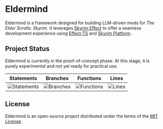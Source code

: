 # Eldermind #

Eldermind is a framework designed for building LLM-driven mods for _The Elder Scrolls: Skyrim_. It
leverages [Skyrim Effect](https://github.com/mysticfall/skyrim-effect) to offer a
seamless development experience using [Effect-TS](https://effect.website/)
and [Skyrim Platform](https://www.nexusmods.com/skyrimspecialedition/mods/54909).

## Project Status

Eldermind is currently in the proof-of-concept phase. At this stage, it is purely experimental and not yet ready for
practical use.

| Statements                  | Branches                | Functions                 | Lines             |
| --------------------------- | ----------------------- | ------------------------- | ----------------- |
| ![Statements](https://img.shields.io/badge/statements-96.55%25-brightgreen.svg?style=flat) | ![Branches](https://img.shields.io/badge/branches-96.13%25-brightgreen.svg?style=flat) | ![Functions](https://img.shields.io/badge/functions-87.03%25-yellow.svg?style=flat) | ![Lines](https://img.shields.io/badge/lines-96.55%25-brightgreen.svg?style=flat) |

## License

Eldermind is an open-source project distributed under the terms of the [MIT License](LICENSE).
